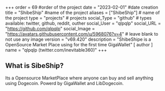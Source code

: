 +++
order = 69 #order of the project
date = "2023-02-01" #date creation
title = "ShibeShip" #name of the project
aliases = ["ShibeShip"] # name of the project
type = "projects" # projects
social_Type = "github" # types available: twitter, github, reddit, outher
social_User = "qlpqlp"
social_URL = "https://github.com/qlpqlp"
social_Image = "https://avatars.githubusercontent.com/u/5968076?v=4" # leave blank to not use any image
version = "v69.420"
description = "ShibeShipe is a OpenSource Market Place using for the first time GigaWallet"
[ author ]
  name = "qlpqlp (twitter.com/inevitable360)"
+++
<h2 id="quick-start">What is SibeShip? </h2>
Its a Opensource MarketPlace where anyone can buy and sell anything using Dogecoin. Powerd by GigaWallet and LibDogecoin.